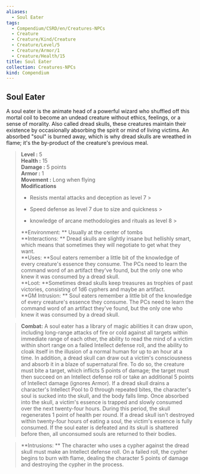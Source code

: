 ```yaml
---
aliases:
  - Soul Eater
tags:
  - Compendium/CSRD/en/Creatures-NPCs
  - Creature
  - Creature/Kind/Creature
  - Creature/Level/5
  - Creature/Armor/1
  - Creature/Health/15
title: Soul Eater
collection: Creatures-NPCs
kind: Compendium
---
```

## Soul Eater  
A soul eater is the animate head of a powerful wizard who shuffled off this mortal coil to become an undead creature without ethics, feelings, or a sense of morality. Also called dread skulls, these creatures maintain their existence by occasionally absorbing the spirit or mind of living victims. An absorbed "soul" is burned away, which is why dread skulls are wreathed in flame; it's the by-product of the creature's previous meal.  

  
> **Level :** 5  
> **Health :** 15  
> **Damage :** 5 points  
> **Armor :** 1  
> **Movement :** Long when flying  
> **Modifications**  
>- Resists mental attacks and deception as level 7 >
>  
>- Speed defense as level 7 due to size and quickness >
>  
>- knowledge of arcane methodologies and rituals as level 8 >
>  
> **Environment: ** Usually at the center of tombs  
> **Interactions: ** Dread skulls are slightly insane but hellishly smart, which means that sometimes they will negotiate to get what they want.  
> **Uses: **Soul eaters remember a little bit of the knowledge of every creature's essence they consume. The PCs need to learn the command word of an artifact they've found, but the only one who knew it was consumed by a dread skull.  
> **Loot: **Sometimes dread skulls keep treasures as trophies of past victories, consisting of 1d6 cyphers and maybe an artifact.  
> **GM Intrusion: ** Soul eaters remember a little bit of the knowledge of every creature's essence they consume. The PCs need to learn the command word of an artifact they've found, but the only one who knew it was consumed by a dread skull.  

> **Combat:** 
> A soul eater has a library of magic abilities it can draw upon, including long-range attacks of fire or cold against all targets within immediate range of each other, the ability to read the mind of a victim within short range on a failed Intellect defense roll, and the ability to cloak itself in the illusion of a normal human for up to an hour at a time. 
In addition, a dread skull can draw out a victim's consciousness and absorb it in a blaze of supernatural fire. To do so, the creature must bite a target, which inflicts 5 points of damage; the target must then succeed on an Intellect defense roll or take an additional 5 points of Intellect damage (ignores Armor). 
If a dread skull drains a character's Intellect Pool to 0 through repeated bites, the character's soul is sucked into the skull, and the body falls limp. Once absorbed into the skull, a victim's essence is trapped and slowly consumed over the next twenty-four hours. During this period, the skull regenerates 1 point of health per round. 
If a dread skull isn't destroyed within twenty-four hours of eating a soul, the victim's essence is fully consumed. If the soul eater is defeated and its skull is shattered before then, all unconsumed souls are returned to their bodies.  
  

> **Intrusions: ** 
> The character who uses a cypher against the dread skull must make an Intellect defense roll. On a failed roll, the cypher begins to burn with flame, dealing the character 5 points of damage and destroying the cypher in the process.  

